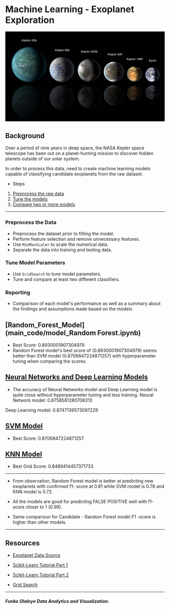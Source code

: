 # Machine Learning - Exoplanet Exploration

![exoplanets.jpg](Images/exoplanets.jpg)

## Background

Over a period of nine years in deep space, the NASA Kepler space telescope has been out on a planet-hunting mission to discover hidden planets outside of our solar system.

In order to process this data, need to create machine learning models capable of classifying candidate exoplanets from the raw dataset.

* Steps

1. [Preprocess the raw data](#Preprocessing)
2. [Tune the models](#Tune-Model-Parameters)
3. [Compare two or more models](#Evaluate-Model-Performance)

- - -

### Preprocess the Data

* Preprocess the dataset prior to fitting the model.
* Perform feature selection and remove unnecessary features.
* Use `MinMaxScaler` to scale the numerical data.
* Separate the data into training and testing data.

### Tune Model Parameters

* Use `GridSearch` to tune model parameters.
* Tune and compare at least two different classifiers.

### Reporting

* Comparison of each model's performance as well as a summary about the findings and assumptions made based on the models 

## [Random_Forest_Model](main_code/model_Random Forest.ipynb)
* Best Score: 0.8930001907304979 
* Random Forest model's best score of (0.8930001907304979) seems better than SVM model (0.8706847224871257) with hyperparameter tuning when comparing the scores.


## [Neural Networks and Deep Learning Models](main_code/model_Neural_Network_and_Deep_Learning.ipynb)
* The accuracy of Neural Networks model and Deep Learning model is quite close without hyperparameter tuning and less training.
Neural Network model: 0.8758581280708313

Deep Learning model:  0.8747139573097229 

## [SVM Model](main_code/model_SVM.ipynb)
* Best Score: 0.8706847224871257 

## [KNN Model](main_code/model_KNN.ipynb)
* Best Grid Score: 0.8489414457371733

- - -

* From observation, Random Forest model is better at predicting new exoplanets with confirmed f1- score at 0.81 while SVM model is 0.78 and KNN model is 0.72.

* All the models are good for predicting FALSE POSITIVE well with f1-score closer to 1 (0.99).

* Same comparison for Candidate - Random Forest model F1 -score is higher than other models.

- - -

## Resources

* [Exoplanet Data Source](https://www.kaggle.com/nasa/kepler-exoplanet-search-results)

* [Scikit-Learn Tutorial Part 1](https://www.youtube.com/watch?v=4PXAztQtoTg)

* [Scikit-Learn Tutorial Part 2](https://www.youtube.com/watch?v=gK43gtGh49o&t=5858s)

* [Grid Search](https://scikit-learn.org/stable/modules/grid_search.html)

- - -

#####  Funke Olaleye Data  Analytics and Visualization.
